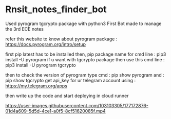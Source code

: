 # Rnsit_notes_finder_bot
 Used pyrogram tgcrypto package with python3
 First Bot made to manage the 3rd ECE notes 
 
 refer this website to know about pyrogram package : https://docs.pyrogram.org/intro/setup 
 
 first pip latest has to be installed then,
 pip package name for cmd line :  pip3 install -U pyrogram
 if u want with tgcrypto package then use this cmd line : pip3 install -U pyrogram tgcrypto
 
 then to check the version of pyrogram type cmd : pip show pyrogram
                                            and : pip show tgcrypto
get api_key for ur telegram account using : https://my.telegram.org/apps

then write up the code and start deploying in cloud runner





https://user-images.githubusercontent.com/103103305/177172876-01d4a609-5d5d-4ce1-a0f5-8cf51620085f.mp4
